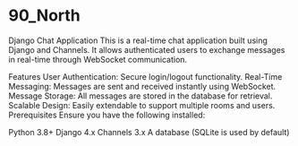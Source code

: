 # 90_North
Django Chat Application
This is a real-time chat application built using Django and Channels. It allows authenticated users to exchange messages in real-time through WebSocket communication.

Features
User Authentication: Secure login/logout functionality.
Real-Time Messaging: Messages are sent and received instantly using WebSocket.
Message Storage: All messages are stored in the database for retrieval.
Scalable Design: Easily extendable to support multiple rooms and users.
Prerequisites
Ensure you have the following installed:

Python 3.8+
Django 4.x
Channels 3.x
A database (SQLite is used by default)
